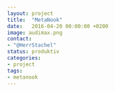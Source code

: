 ```yaml
---
layout: project
title:  "MetaNook"
date:   2016-04-20 00:00:00 +0200
image: audimax.png
contact:
- "@HerrStachel"
status: produktiv
categories:
- project
tags:
- metanook  
---
```

